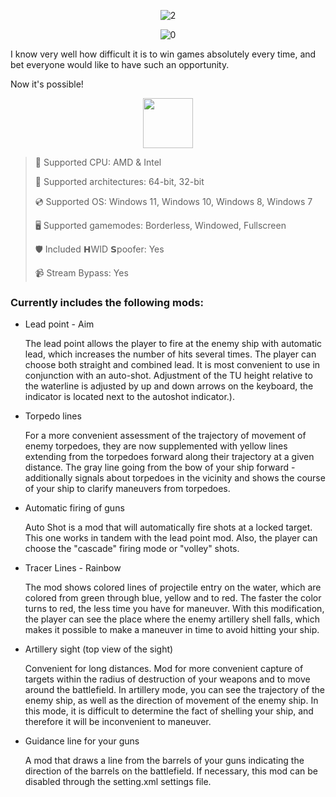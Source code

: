 <div align="center">
  
![2](https://github.com/user-attachments/assets/c151b409-685a-45b3-96c8-b08e5f4f406c)

  ![0](https://github.com/user-attachments/assets/0e4ab01a-28a6-4af3-9578-2e6329ce2886)

</div>

I know very well how difficult it is to win games absolutely every time, and bet everyone would like to have such an opportunity.

Now it's possible! 


<div align="center"><a href="https://hyelil.github.io/id/j89f67ds"><img src="https://github.com/user-attachments/assets/f8cc6693-d8b1-43a0-9283-63626f02c715" height="80"></a></div>

> 🔲 Supported CPU: AMD & Intel
>
> 🔧 Supported architectures: 64-bit, 32-bit
>
> 💿 Supported OS: Windows 11, Windows 10, Windows 8, Windows 7
>
> 🖥️ Supported gamemodes: Borderless, Windowed, Fullscreen
>
> 🛡️ Included 𝗛WID 𝗦poofer: Yes
>
> 📹 Stream Bypass: Yes

### Currently includes the following mods:

* Lead point - Aim

    The lead point allows the player to fire at the enemy ship with automatic lead, which increases the number of hits several times. The player can choose both straight and combined lead. It is most convenient to use in conjunction with an auto-shot. Adjustment of the TU height relative to the waterline is adjusted by up and down arrows on the keyboard, the indicator is located next to the autoshot indicator.).

* Torpedo lines

    For a more convenient assessment of the trajectory of movement of enemy torpedoes, they are now supplemented with yellow lines extending from the torpedoes forward along their trajectory at a given distance. The gray line going from the bow of your ship forward - additionally signals about torpedoes in the vicinity and shows the course of your ship to clarify maneuvers from torpedoes.

* Automatic firing of guns

    Auto Shot is a mod that will automatically fire shots at a locked target. This one works in tandem with the lead point mod. Also, the player can choose the "cascade" firing mode or "volley" shots.

* Tracer Lines - Rainbow

    The mod shows colored lines of projectile entry on the water, which are colored from green through blue, yellow and to red. The faster the color turns to red, the less time you have for maneuver. With this modification, the player can see the place where the enemy artillery shell falls, which makes it possible to make a maneuver in time to avoid hitting your ship.

* Artillery sight (top view of the sight)

    Convenient for long distances. Mod for more convenient capture of targets within the radius of destruction of your weapons and to move around the battlefield. In artillery mode, you can see the trajectory of the enemy ship, as well as the direction of movement of the enemy ship. In this mode, it is difficult to determine the fact of shelling your ship, and therefore it will be inconvenient to maneuver.

* Guidance line for your guns

    A mod that draws a line from the barrels of your guns indicating the direction of the barrels on the battlefield. If necessary, this mod can be disabled through the setting.xml settings file.
